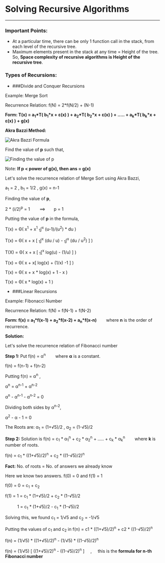 # Solving Recursive Algorithms
<hr>

### Important Points:
* At a particular time, there can be only 1 function call in the stack, from each level of the recursive tree.
* Maximum elements present in the stack at any time = Height of the tree. So, **Space complexity of recursive algorithms is Height of the recursive tree**.

### Types of Recursions:
* ###Divide and Conquer Recursions

Example: Merge Sort

Recurrence Relation: f(N) = 2*f(N/2) + (N-1)

<b> Form: T(x) = a<sub>1</sub>*T( b<sub>1</sub>*x + &epsilon;(x) ) + a<sub>2</sub>*T( b<sub>2</sub>*x + &epsilon;(x) ) + ..... + a<sub>k</sub>*T( b<sub>k</sub>*x + &epsilon;(x) ) + g(x) </b>

**Akra Bazzi Method:**

![Akra Bazzi Formula](https://wikimedia.org/api/rest_v1/media/math/render/svg/a35d0d6ec3f950deee27e776fd22a13d4f8d4fe2)

Find the value of **p** such that,

![Finding the value of p](https://wikimedia.org/api/rest_v1/media/math/render/svg/dd007478cb63496611a0c916c285377f2fa72fa2)

Note: **If p < power of g(x),  then ans = g(x)**

Let's solve the recurrence relation of Merge Sort using Akra Bazzi,
 
a<sub>1</sub> = 2 , b<sub>1</sub> = 1/2 , g(x) = n-1

Finding the value of **p**,

2 * (i/2)<sup>p</sup> = 1 &nbsp;&nbsp;&nbsp;&nbsp;&nbsp;&nbsp;  ==> &nbsp;&nbsp;&nbsp;&nbsp;&nbsp; p = 1

Putting the value of **p** in the formula,

T(x) = &Theta;( x<sup>1</sup> + x<sup>1</sup> <sub>1</sub>&Integral;<sup>x</sup> (u-1)/(u<sup>2</sup>) * du )

T(x) = &Theta;( x + x [ </sup> <sub>1</sub>&Integral;<sup>x</sup> (du / u)  - </sup> <sub>1</sub>&Integral;<sup>x</sup> (du / u<sup>2</sup>) ] )

T(X) = &Theta;( x + x [ <sub>1</sub>[<sup>x</sup> log(u) - (1/u) ] )

T(x) = &Theta;( x + x[ log(x) + (1/x) -1 ] )

T(x) = &Theta;( x + x * log(x) + 1 - x  )

T(x) = &Theta;( x * log(x) + 1 )

* ###Linear Recursions

Example: Fibonacci Number

Recurrence Relation: f(N) = f(N-1) + f(N-2)

<b> Form: f(x) = a<sub>1</sub>*f(x-1) + a<sub>2</sub>*f(x-2) + a<sub>n</sub>*f(x-n) </b>
&nbsp;&nbsp;&nbsp;&nbsp;&nbsp;&nbsp; where <b>n</b> is the order of recurrence.

**Solution:**

Let's solve the recurrence relation of Fibonacci number

**Step 1:** Put f(n) = &alpha;<sup>n</sup> &nbsp;&nbsp;&nbsp;&nbsp;&nbsp;&nbsp; where **&alpha;** is a constant.

f(n) = f(n-1) + f(n-2)

Putting f(n) = &alpha;<sup>n</sup> ,

&alpha;<sup>n</sup> = &alpha;<sup>n-1</sup> + &alpha;<sup>n-2</sup>

&alpha;<sup>n</sup> - &alpha;<sup>n-1</sup> - &alpha;<sup>n-2</sup> = 0

Dividing both sides by &alpha;<sup>n-2</sup>,

&alpha;<sup>2</sup> - &alpha; - 1 = 0

The Roots are: &alpha;<sub>1</sub> =  (1+√5)/2 , &alpha;<sub>2</sub> =   (1-√5)/2

**Step 2:** Solution is f(n) = c<sub>1</sub> * &alpha;<sub>1</sub><sup>n</sup> + c<sub>2</sub> * &alpha;<sub>2</sub><sup>n</sup> + ..... + c<sub>k</sub> * &alpha;<sub>k</sub><sup>n</sup> &nbsp;&nbsp;&nbsp;&nbsp;&nbsp;&nbsp; where **k** is number of roots.

f(n) = c<sub>1</sub> * ((1+√5)/2)<sup>n</sup> + c<sub>2</sub> * ((1-√5)/2)<sup>n</sup>

**Fact:** No. of roots = No. of answers we already know

Here we know two answers. f(0) = 0 and f(1) = 1

f(0) = 0 = c<sub>1</sub> + c<sub>2</sub>

f(1) = 1 = c<sub>1</sub> * (1+√5)/2 + c<sub>2</sub> * (1-√5)/2

&nbsp;&nbsp;&nbsp;&nbsp;&nbsp;&nbsp;&nbsp;&nbsp;&nbsp;&nbsp;1 = c<sub>1</sub> * (1+√5)/2 - c<sub>1</sub> * (1-√5)/2

Solving this, we found c<sub>1</sub> = 1/√5 and c<sub>2</sub> = -1/√5

Putting the values of c<sub>1</sub> and c<sub>2</sub> in f(n) = c1 * ((1+√5)/2)<sup>n</sup> + c2 * ((1-√5)/2)<sup>n</sup>

f(n) = (1/√5) * ((1+√5)/2)<sup>n</sup> - (1/√5) * ((1-√5)/2)<sup>n</sup>

f(n) = (1/√5) [ ((1+√5)/2)<sup>n</sup> - ((1-√5)/2)<sup>n</sup> ] &nbsp;&nbsp;&nbsp;&nbsp;,&nbsp;&nbsp;&nbsp;&nbsp; this is the **formula for n-th Fibonacci number**